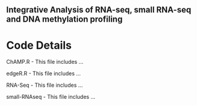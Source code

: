 ## Integrative Analysis of RNA-seq, small RNA-seq and DNA methylation profiling

# Code Details
ChAMP.R - This file includes ...

edgeR.R - This file includes ...

RNA-Seq - This file includes ...

small-RNAseq - This file includes ...
